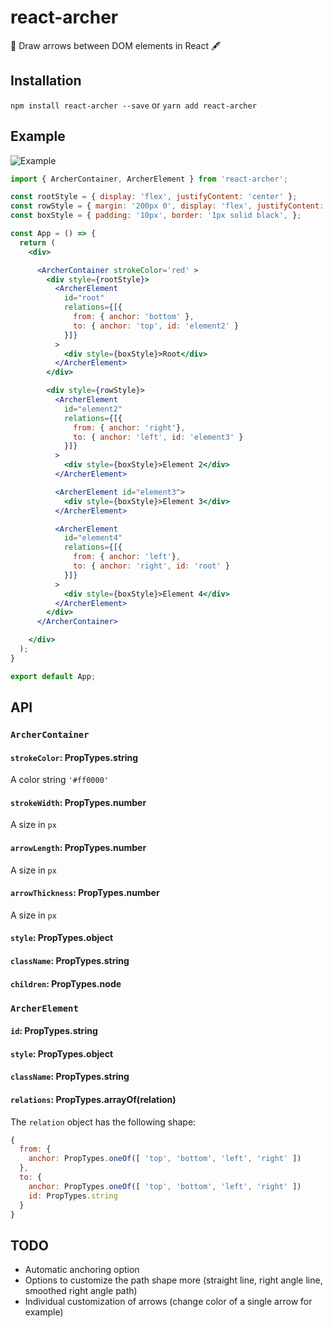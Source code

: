 # react-archer
🏹 Draw arrows between DOM elements in React 🖋

## Installation

`npm install react-archer --save` or `yarn add react-archer`

## Example

![Example](https://raw.githubusercontent.com/pierpo/react-archer/master/example.png)

```jsx
import { ArcherContainer, ArcherElement } from 'react-archer';

const rootStyle = { display: 'flex', justifyContent: 'center' };
const rowStyle = { margin: '200px 0', display: 'flex', justifyContent: 'space-between', }
const boxStyle = { padding: '10px', border: '1px solid black', };

const App = () => {
  return (
    <div>

      <ArcherContainer strokeColor='red' >
        <div style={rootStyle}>
          <ArcherElement
            id="root"
            relations={[{
              from: { anchor: 'bottom' },
              to: { anchor: 'top', id: 'element2' }
            }]}
          >
            <div style={boxStyle}>Root</div>
          </ArcherElement>
        </div>

        <div style={rowStyle}>
          <ArcherElement
            id="element2"
            relations={[{
              from: { anchor: 'right'},
              to: { anchor: 'left', id: 'element3' }
            }]}
          >
            <div style={boxStyle}>Element 2</div>
          </ArcherElement>

          <ArcherElement id="element3">
            <div style={boxStyle}>Element 3</div>
          </ArcherElement>

          <ArcherElement
            id="element4"
            relations={[{
              from: { anchor: 'left'},
              to: { anchor: 'right', id: 'root' }
            }]}
          >
            <div style={boxStyle}>Element 4</div>
          </ArcherElement>
        </div>
      </ArcherContainer>

    </div>
  );
}

export default App;
```

## API

### `ArcherContainer`

#### `strokeColor`: PropTypes.string

A color string `'#ff0000'`

#### `strokeWidth`: PropTypes.number

A size in `px`

#### `arrowLength`: PropTypes.number

A size in `px`

#### `arrowThickness`: PropTypes.number

A size in `px`

#### `style`: PropTypes.object

#### `className`: PropTypes.string

#### `children`: PropTypes.node

### `ArcherElement`

#### `id`: PropTypes.string

#### `style`: PropTypes.object

#### `className`: PropTypes.string

#### `relations`: PropTypes.arrayOf(relation)

The `relation` object has the following shape:

```javascript
{
  from: {
    anchor: PropTypes.oneOf([ 'top', 'bottom', 'left', 'right' ])
  },
  to: {
    anchor: PropTypes.oneOf([ 'top', 'bottom', 'left', 'right' ])
    id: PropTypes.string
  }
}
```

## TODO

- Automatic anchoring option
- Options to customize the path shape more (straight line, right angle line, smoothed right angle path)
- Individual customization of arrows (change color of a single arrow for example)
